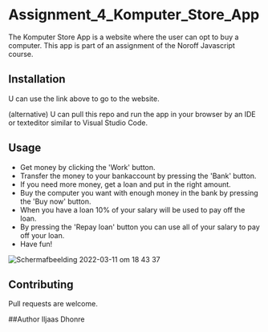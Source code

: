 # Assignment_4_Komputer_Store_App

The Komputer Store App is a website where the user can opt to buy a computer. This app is part of an assignment of the Noroff Javascript course.

## Installation
U can use the link above to go to the website. 

(alternative) U can pull this repo and run the app in your browser by an IDE or texteditor similar to Visual Studio Code.

## Usage
- Get money by clicking the 'Work' button.
- Transfer the money to your bankaccount by pressing the 'Bank' button.
- If you need more money, get a loan and put in the right amount.
- Buy the computer you want with enough money in the bank by pressing the 'Buy now' button.
- When you have a loan 10% of your salary will be used to pay off the loan.
- By pressing the 'Repay loan' button you can use all of your salary to pay off your loan.
- Have fun!

![Schermafbeelding 2022-03-11 om 18 43 37](https://user-images.githubusercontent.com/99182968/157921453-b27fec8b-61f9-48bf-9fa5-07fd962a79f3.png)

## Contributing
Pull requests are welcome.

##Author
Iljaas Dhonre

